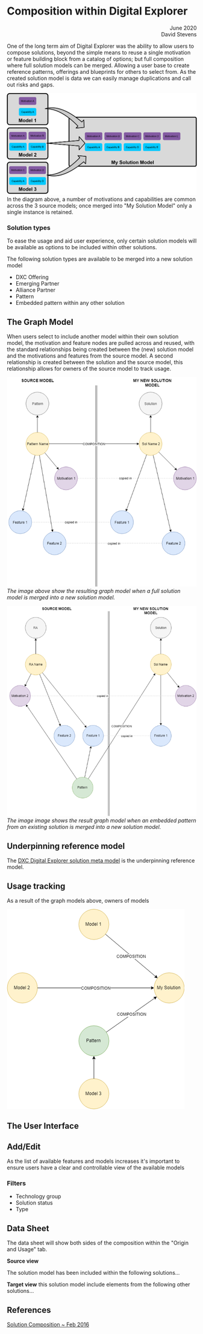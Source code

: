 # Composition within Digital Explorer

<div align="right">June 2020</div>
<div align="right">David Stevens</div>

One of the long term aim of Digital Explorer was the ability to allow users to compose solutions, beyond the simple means to reuse a single motivation or feature building block from a catalog of options; but full composition where full solution models can be merged.  Allowing a user base to create reference patterns, offerings and blueprints for others to select from.   As the created solution model is data we can easily manage duplications and call out risks and gaps.


![image](images/Models.png)<br>
In the diagram above, a number of motivations and capabilities are common across the 3 source models; once merged into "My Solution Model" only a single instance is retained.

### Solution types
To ease the usage and aid user experience, only certain solution models will be available as options to be included within other solutions.

The following solution types are available to be merged into a new solution model

- DXC Offering
- Emerging Partner
- Alliance Partner
- Pattern
- Embedded pattern within any other solution

## The Graph Model

When users select to include another model within their own solution model, the motivation and feature nodes are pulled across and reused, with the standard relationships being created between the (new) solution model and the motivations and features from the source model.  A second relationship is created between the solution and the source model, this relationship allows for owners of the source model to track usage.

![image](images/Model2Model.png)<br>
_The image above show the resulting graph model when a full solution model is merged into a new solution model._

![image](images/Pattern2Model.png)<br>
_The image image shows the result graph model when an embedded pattern from an existing solution is merged into a new solution model._


## Underpinning reference model

The [DXC Digital Explorer solution meta model](https://github.com/dxc-technology/dxc-digitalexplorer/blob/master/DataModels/SolutionMetaModel.md) is the underpinning reference model.

## Usage tracking
As a result of the graph models above, owners of models 

![image](images/Usage.png)<br>


## The User Interface

## Add/Edit
As the list of available features and models increases it's important to ensure users have a clear and controllable view of the available models 


### Filters

- Technology group
- Solution status
- Type 


## Data Sheet

The data sheet will show both sides of the composition within the "Origin and Usage" tab.


**Source view**

The solution model has been included within the following solutions...

**Target view**
this solution model include elements from the following other solutions...


## References

[Solution Composition ~ Feb 2016](https://aginggeekblog.wordpress.com/2016/02/24/solution-composition/)
